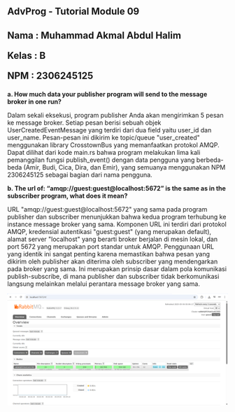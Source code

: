 ## AdvProg - Tutorial Module 09

<h2>

Nama    : Muhammad Akmal Abdul Halim

Kelas   : B

NPM     : 2306245125
</h2>

**a. How much data your publisher program will send to the message broker in one
run?**

Dalam sekali eksekusi, program publisher Anda akan mengirimkan 5 pesan ke message broker. Setiap pesan berisi sebuah objek UserCreatedEventMessage yang terdiri dari dua field yaitu user_id dan user_name. Pesan-pesan ini dikirim ke topic/queue "user_created" menggunakan library CrosstownBus yang memanfaatkan protokol AMQP. Dapat dilihat dari kode main.rs bahwa program melakukan lima kali pemanggilan fungsi publish_event() dengan data pengguna yang berbeda-beda (Amir, Budi, Cica, Dira, dan Emir), yang semuanya menggunakan NPM 2306245125 sebagai bagian dari nama pengguna.

**b. The url of: “amqp://guest:guest@localhost:5672” is the same as in the subscriber
program, what does it mean?**

URL "amqp://guest:guest@localhost:5672" yang sama pada program publisher dan subscriber menunjukkan bahwa kedua program terhubung ke instance message broker yang sama. Komponen URL ini terdiri dari protokol AMQP, kredensial autentikasi "guest:guest" (yang merupakan default), alamat server "localhost" yang berarti broker berjalan di mesin lokal, dan port 5672 yang merupakan port standar untuk AMQP. Penggunaan URL yang identik ini sangat penting karena memastikan bahwa pesan yang dikirim oleh publisher akan diterima oleh subscriber yang mendengarkan pada broker yang sama. Ini merupakan prinsip dasar dalam pola komunikasi publish-subscribe, di mana publisher dan subscriber tidak berkomunikasi langsung melainkan melalui perantara message broker yang sama.

![alt text](<img/Screenshot 2025-05-06 000430.png>)